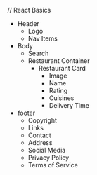 // React Basics

- Header
  - Logo
  - Nav Items
- Body
  - Search
  - Restaurant Container
    - Restaurant Card
      - Image
      - Name
      - Rating
      - Cuisines
      - Delivery Time
- footer
  - Copyright
  - Links
  - Contact
  - Address
  - Social Media
  - Privacy Policy
  - Terms of Service
